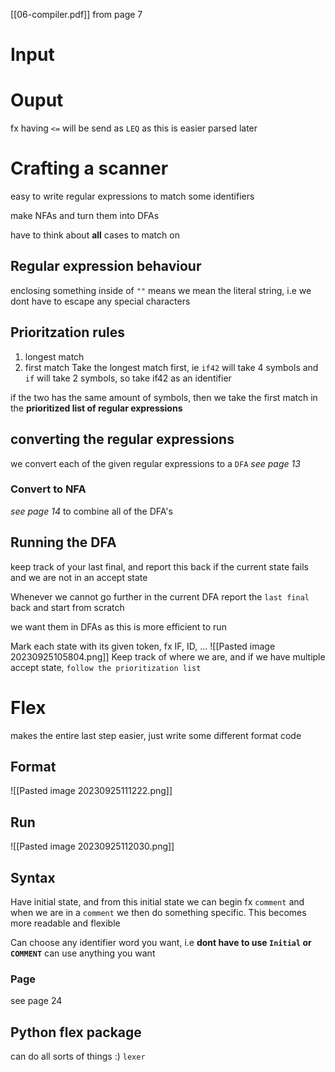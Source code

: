 [[06-compiler.pdf]]
from page 7

# Input
# Ouput
fx having `<=` will be send as `LEQ` as this is easier parsed later

# Crafting a scanner
easy to write regular expressions to match some identifiers

make NFAs and turn them into DFAs

have to think about **all** cases to match on
## Regular expression behaviour
enclosing something inside of `""` means we mean the literal string, i.e we dont have to escape any special characters
## Prioritzation rules
1. longest match 
2. first match
Take the longest match first, ie `if42` will take 4 symbols and `if` will take 2 symbols, so take if42 as an identifier

if the two has the same amount of symbols, then we take the first match in the **prioritized list of regular expressions**

## converting the regular expressions
we convert each of the given regular expressions to a `DFA`
_see page 13_
### Convert to NFA
_see page 14_
to combine all of the DFA's
## Running the DFA
keep track of your last final, and report this back if the current state fails and we are not in an accept state

Whenever we cannot go further in the current DFA report the `last final` back and start from scratch

we want them in DFAs as this is more efficient to run

Mark each state with its given token, fx IF, ID, ...
![[Pasted image 20230925105804.png]]
Keep track of where we are, and if we have multiple accept state, `follow the prioritization list`

# Flex
makes the entire last step easier, just write some different format code
## Format
![[Pasted image 20230925111222.png]]
## Run
![[Pasted image 20230925112030.png]]
## Syntax
Have initial state, and from this initial state we can begin fx `comment` and when we are in a `comment` we then do something specific. This becomes more readable and flexible

Can choose any identifier word you want, i.e **dont have to use `Initial` or `COMMENT`** can use anything you want
### Page
see page 24

## Python flex package
can do all sorts of things :)
`lexer`